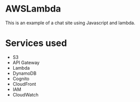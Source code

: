# AWSLambda
This is an example of a chat site using Javascript and lambda. 

# Services used
- S3
- API Gateway
- Lambda
- DynamoDB
- Cognito
- CloudFront
- IAM
- CloudWatch


